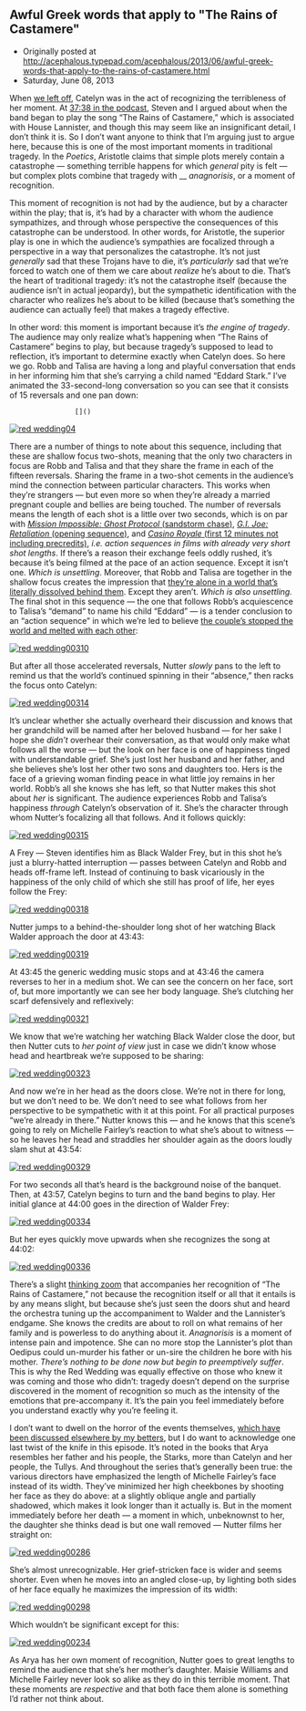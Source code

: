 ## Awful Greek words that apply to "The Rains of Castamere"

 * Originally posted at http://acephalous.typepad.com/acephalous/2013/06/awful-greek-words-that-apply-to-the-rains-of-castamere.html
 * Saturday, June 08, 2013



When [we left off](http://www.lawyersgunsmoneyblog.com/2013/06/www.lawyersgunsmoneyblog.com/2013/06/its-always-been-raining-in-castamere/), Catelyn was in the act of recognizing the terribleness of her moment. At [37:38 in the podcast](http://youtu.be/R3ablpE5Kks#t=37m38s),
 Steven and I argued about when the band began to play the song “The 
Rains of Castamere,” which is associated with House Lannister, and 
though this may seem like an insignificant detail, I don’t think it is. 
So I don’t want anyone to think that I’m arguing just to argue here, 
because this is one of the most important moments in traditional 
tragedy. In the _Poetics_, Aristotle claims that simple plots merely contain a catastrophe — something terrible happens for which _general_ pity is felt — but complex plots combine that tragedy with  __ _anagnorisis_, or a moment of recognition.

This moment of recognition is not had by the audience, but by a 
character within the play; that is, it’s had by a character with whom 
the audience sympathizes, and through whose perspective the consequences
 of this catastrophe can be understood. In other words, for Aristotle, 
the superior play is one in which the audience’s sympathies are 
focalized through a perspective in a way that personalizes the 
catastrophe. It’s not just _generally_ sad that these Trojans have to die, it’s _particularly_ sad that we’re forced to watch one of them we care about _realize_ he’s
 about to die. That’s the heart of traditional tragedy: it’s not the 
catastrophe itself (because the audience isn’t in actual jeopardy), but 
the sympathetic identification with the character who realizes he’s 
about to be killed (because that’s something the audience can actually 
feel) that makes a tragedy effective.

In other word: this moment is important because it’s _the engine of tragedy_.
 The audience may only realize what’s happening when “The Rains of 
Castamere” begins to play, but because tragedy’s supposed to lead to 
reflection, it’s important to determine exactly when Catelyn does. So 
here we go. Robb and Talisa are having a long and playful conversation 
that ends in   her informing him that she’s carrying a child named 
“Eddard Stark.”  I’ve  animated the 33-second-long conversation so you 
can see that it   consists of 15 reversals and one pan down:

		

					[]()
			

[![red wedding04](http://www.lawyersgunsmoneyblog.com/wp-content/uploads/2013/06/red-wedding04.gif "red wedding04")](http://www.lawyersgunsmoneyblog.com/wp-content/uploads/2013/06/red-wedding04.gif)

There are a number of things to note about this sequence, including that these are shallow focus two-shots, meaning that the only
 two characters in focus are Robb and Talisa and that they share the 
frame in each of the fifteen reversals. Sharing the frame in a two-shot 
cements in the audience’s mind the connection between particular 
characters. This works when they’re strangers — but even more so when 
they’re already a married pregnant couple and bellies are being touched.
 The number of reversals means the length of each shot is a little over 
two seconds, which is on par with [_Mission Impossible: Ghost Protocol_ (sandstorm chase)](http://www.cinemetrics.lv/database.php?sort=asl), [_G.I. Joe: Retaliation_ (opening sequence)](http://www.cinemetrics.lv/database.php?sort=asl), and [_Casino Royale_ (first 12 minutes not including precredits)](http://www.cinemetrics.lv/database.php?sort=asl), _i.e. action sequences in films with already very short shot lengths_.
 If there’s a reason their exchange feels oddly rushed, it’s because 
it’s being filmed at the pace of an action sequence. Except it isn’t 
one. _Which is unsettling_. Moreover, that Robb and Talisa are together in the shallow focus creates the impression that [they’re alone in a world that’s literally dissolved behind them](http://www.lawyersgunsmoneyblog.com/2013/04/surprisingly-not-unwatchable-hannibal). Except they aren’t. _Which is also unsettling._ The
 final shot in this sequence — the one that follows Robb’s acquiescence 
to Talisa’s “demand” to name his child “Eddard” — is a tender conclusion
 to an “action sequence” in which we’re led to believe [the couple’s stopped the world and melted with each other](http://youtu.be/LuN6gs0AJls):

[![red wedding00310](http://www.lawyersgunsmoneyblog.com/wp-content/uploads/2013/06/red-wedding00310.png "red wedding00310")](http://www.lawyersgunsmoneyblog.com/wp-content/uploads/2013/06/red-wedding00310.png)

But after all those accelerated reversals, Nutter _slowly_ pans to the left to remind us that the world’s continued spinning in their “absence,” then racks the focus onto Catelyn:

[![red wedding00314](http://www.lawyersgunsmoneyblog.com/wp-content/uploads/2013/06/red-wedding00314.png "red wedding00314")](http://www.lawyersgunsmoneyblog.com/wp-content/uploads/2013/06/red-wedding00314.png)

It’s unclear whether she actually overheard their discussion and 
knows that her grandchild will be named after her beloved husband — for 
her sake I hope she _didn’t_ overhear their conversation, as that
 would only make what follows all the worse — but the look on her face 
is one of happiness tinged with understandable grief. She’s just lost 
her husband and her father, and she believes she’s lost her other two 
sons and daughters too. Hers is the face of a grieving woman finding 
peace in what little joy remains in her world. Robb’s all she knows she
 has left, so that Nutter makes this shot about _her_ is significant. The 
audience experiences Robb and Talisa’s happiness _through_ Catelyn’s observation of it. She’s the character through whom Nutter’s focalizing all that follows. And it follows quickly:

[![red wedding00315](http://www.lawyersgunsmoneyblog.com/wp-content/uploads/2013/06/red-wedding00315.png "red wedding00315")](http://www.lawyersgunsmoneyblog.com/wp-content/uploads/2013/06/red-wedding00315.png)

A Frey — Steven identifies him as Black Walder Frey, but in this shot
 he’s just a blurry-hatted interruption — passes between Catelyn and 
Robb and heads off-frame left. Instead of continuing to bask vicariously
 in the happiness of the only child of which she still has proof of 
life, her eyes follow the Frey:

[![red wedding00318](http://www.lawyersgunsmoneyblog.com/wp-content/uploads/2013/06/red-wedding00318.png "red wedding00318")](http://www.lawyersgunsmoneyblog.com/wp-content/uploads/2013/06/red-wedding00318.png)

Nutter jumps to a behind-the-shoulder long shot of her watching Black Walder approach the door at 43:43:

[![red wedding00319](http://www.lawyersgunsmoneyblog.com/wp-content/uploads/2013/06/red-wedding00319.png "red wedding00319")](http://www.lawyersgunsmoneyblog.com/wp-content/uploads/2013/06/red-wedding00319.png)

At 43:45 the generic wedding music stops and at 43:46 the camera 
reverses to her in a medium shot. We can see the concern on her face, 
sort of, but more importantly we can see her body language. She’s 
clutching her scarf defensively and reflexively:

[![red wedding00321](http://www.lawyersgunsmoneyblog.com/wp-content/uploads/2013/06/red-wedding00321.png "red wedding00321")](http://www.lawyersgunsmoneyblog.com/wp-content/uploads/2013/06/red-wedding00321.png)

We know that we’re watching her watching Black Walder close the door, but then Nutter cuts to _her point of view_ just in case we didn’t know whose head and heartbreak we’re supposed to be sharing:

[![red wedding00323](http://www.lawyersgunsmoneyblog.com/wp-content/uploads/2013/06/red-wedding00323.png "red wedding00323")](http://www.lawyersgunsmoneyblog.com/wp-content/uploads/2013/06/red-wedding00323.png)

And now we’re in her head as the doors close. We’re not in there for 
long, but we don’t need to be. We don’t need to see what follows from 
her perspective to be sympathetic with it at this point. For all 
practical purposes “we’re already in there.” Nutter knows this — and he 
knows that this scene’s going to rely on Michelle Fairley’s reaction to 
what she’s about to witness — so he leaves her head and straddles her 
shoulder again as the doors loudly slam shut at 43:54:

[![red wedding00329](http://www.lawyersgunsmoneyblog.com/wp-content/uploads/2013/06/red-wedding00329.png "red wedding00329")](http://www.lawyersgunsmoneyblog.com/wp-content/uploads/2013/06/red-wedding00329.png)

For two seconds all that’s heard is the background noise of the 
banquet. Then, at 43:57, Catelyn begins to turn and the band begins to 
play. Her initial glance at 44:00 goes in the direction of Walder Frey:

[![red wedding00334](http://www.lawyersgunsmoneyblog.com/wp-content/uploads/2013/06/red-wedding00334.png "red wedding00334")](http://www.lawyersgunsmoneyblog.com/wp-content/uploads/2013/06/red-wedding00334.png)

But her eyes quickly move upwards when she recognizes the song at 44:02:

[![red wedding00336](http://www.lawyersgunsmoneyblog.com/wp-content/uploads/2013/06/red-wedding00336.png "red wedding00336")](http://www.lawyersgunsmoneyblog.com/wp-content/uploads/2013/06/red-wedding00336.png)

There’s a slight [thinking zoom](http://acephalous.typepad.com/acephalous/2012/01/follow-that-thought.html)
 that accompanies her recognition of “The Rains of Castamere,” not 
because the recognition itself or all that it entails is by any means 
slight, but because she’s just seen the doors shut and heard the 
orchestra tuning up the accompaniment to Walder and the Lannister’s 
endgame. She knows the credits are about to roll on what remains of her 
family and is powerless to do anything about it. _Anagnorisis_ is
 a moment of intense pain and impotence. She can no more stop the 
Lannister’s plot than Oedipus could un-murder his father or un-sire the 
children he bore with his mother. _There’s nothing to be done now but begin to preemptively suffer_.
 This is why the Red Wedding was equally effective on those who knew it 
was coming and those who didn’t: tragedy doesn’t depend on the surprise 
discovered in the moment of recognition so much as the intensity of the 
emotions that pre-accompany it. It’s the pain you feel immediately 
before you understand exactly why you’re feeling it.

I don’t want to dwell on the horror of the events themselves, [which have been discussed elsewhere by my betters](http://thinkprogress.org/alyssa/2013/06/05/2103271/game-of-thrones-red-wedding-and-why-television-makes-pregnancy-and-childbirth-so-violent/),
 but I do want to acknowledge one last twist of the knife in this episode. It’s
 noted in the books that Arya resembles her father and his people, the 
Starks, more than Catelyn and her people, the Tullys. And throughout the
 series that’s generally been true: the various directors have 
emphasized the length of Michelle Fairley’s face instead of its width. 
They’ve minimized her high cheekbones by shooting her face as they do 
above: at a slightly oblique angle and partially shadowed, which makes 
it look longer than it actually is. But in the moment immediately before
 her death — a moment in which, unbeknownst to her, the daughter she 
thinks dead is but one wall removed — Nutter films her straight on:

[![red wedding00286](http://www.lawyersgunsmoneyblog.com/wp-content/uploads/2013/06/red-wedding00286.png "red wedding00286")](http://www.lawyersgunsmoneyblog.com/wp-content/uploads/2013/06/red-wedding00286.png)

She’s almost unrecognizable. Her grief-stricken face is wider and 
seems shorter. Even when he moves into an angled close-up, by lighting 
both sides of her face equally he maximizes the impression of its width:

[![red wedding00298](http://www.lawyersgunsmoneyblog.com/wp-content/uploads/2013/06/red-wedding00298.png "red wedding00298")](http://www.lawyersgunsmoneyblog.com/wp-content/uploads/2013/06/red-wedding00298.png)

Which wouldn’t be significant except for this:

[![red wedding00234](http://www.lawyersgunsmoneyblog.com/wp-content/uploads/2013/06/red-wedding00234.png "red wedding00234")](http://www.lawyersgunsmoneyblog.com/wp-content/uploads/2013/06/red-wedding00234.png)

As Arya has her own moment of recognition, Nutter goes to great 
lengths to remind the audience that she’s her mother’s daughter. Maisie 
Williams and Michelle Fairley never look so alike as they do in this 
terrible moment. That these moments are _respective_ and that both face them alone is something I’d rather not think about.

			
